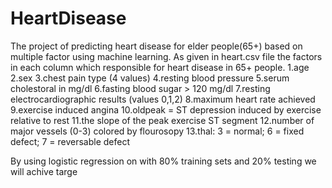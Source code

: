 # HeartDisease
The project of predicting heart disease for elder people(65+) based on multiple factor using machine learning.
As given in heart.csv file the factors in each column which responsible for heart disease in 65+ people.
1.age
2.sex
3.chest pain type (4 values)
4.resting blood pressure
5.serum cholestoral in mg/dl
6.fasting blood sugar > 120 mg/dl
7.resting electrocardiographic results (values 0,1,2)
8.maximum heart rate achieved
9.exercise induced angina
10.oldpeak = ST depression induced by exercise relative to rest
11.the slope of the peak exercise ST segment
12.number of major vessels (0-3) colored by flourosopy
13.thal: 3 = normal; 6 = fixed defect; 7 = reversable defect

By using logistic regression on with 80% training sets and 20% testing we will achive targe
